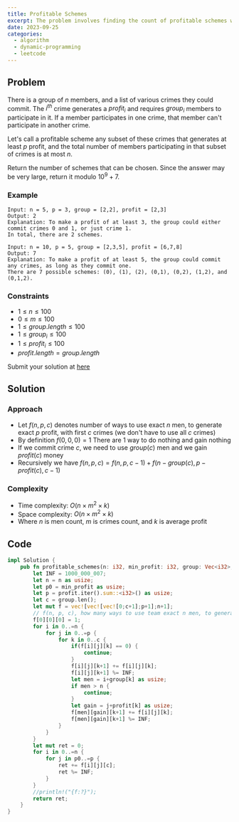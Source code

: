 ```yaml
---
title: Profitable Schemes
excerpt: The problem involves finding the count of profitable schemes within a group of members committing crimes. The goal is to determine the number of combinations of crimes that yield a maximum profit.
date: 2023-09-25
categories:
  - algorithm
  - dynamic-programming
  - leetcode
---
```


## Problem

There is a group of $n$ members, and a list of various crimes they could commit. The $i^{th}$ crime generates a $profit_i$ and requires $group_i$ members to participate in it. If a member participates in one crime, that member can't participate in another crime.

Let's call a profitable scheme any subset of these crimes that generates at least $p$ profit, and the total number of members participating in that subset of crimes is at most $n$.

Return the number of schemes that can be chosen. Since the answer may be very large, return it modulo $10^9 + 7$.

### Example

```
Input: n = 5, p = 3, group = [2,2], profit = [2,3]
Output: 2
Explanation: To make a profit of at least 3, the group could either commit crimes 0 and 1, or just crime 1.
In total, there are 2 schemes.
```

```
Input: n = 10, p = 5, group = [2,3,5], profit = [6,7,8]
Output: 7
Explanation: To make a profit of at least 5, the group could commit any crimes, as long as they commit one.
There are 7 possible schemes: (0), (1), (2), (0,1), (0,2), (1,2), and (0,1,2).
```

### Constraints

- $1 \leq n \leq 100$
- $0 \leq m \leq 100$
- $1 \leq group.length \leq 100$
- $1 \leq group_i \leq 100$
- $1 \leq profit_i \leq 100$
- $profit.length = group.length$

Submit your solution at [here](https://leetcode.com/problems/profitable-schemes/)

## Solution

### Approach

- Let $f(n,p,c)$ denotes number of ways to use exact $n$ men, to generate exact $p$ profit, with first $c$ crimes (we don't have to use all $c$ crimes)
- By definition $f(0,0,0) = 1$ There are $1$ way to do nothing and gain nothing
- If we commit crime $c$, we need to use $group(c)$ men and we gain $profit(c)$ money
- Recursively we have $f(n,p,c) = f(n,p,c-1) + f(n-group(c),p-profit(c),c-1)$

### Complexity

- Time complexity: $O(n \times m^2 \times k)$
- Space complexity: $O(n \times m^2 \times k)$
- Where $n$ is men count, $m$ is crimes count, and $k$ is average profit

## Code

```rust
impl Solution {
    pub fn profitable_schemes(n: i32, min_profit: i32, group: Vec<i32>, profit: Vec<i32>) -> i32 {
        let INF = 1000_000_007;
        let n = n as usize;
        let p0 = min_profit as usize;
        let p = profit.iter().sum::<i32>() as usize;
        let c = group.len();
        let mut f = vec![vec![vec![0;c+1];p+1];n+1];
        // f(n, p, c), how many ways to use team exact n men, to generate exact p profit, using first c crimes
        f[0][0][0] = 1;
        for i in 0..=n {
            for j in 0..=p {
                for k in 0..c {
                    if(f[i][j][k] == 0) {
                        continue;
                    }
                    f[i][j][k+1] += f[i][j][k];
                    f[i][j][k+1] %= INF;
                    let men = i+group[k] as usize;
                    if men > n {
                        continue;
                    }
                    let gain = j+profit[k] as usize;
                    f[men][gain][k+1] += f[i][j][k];
                    f[men][gain][k+1] %= INF;
                }
            }
        }
        let mut ret = 0;
        for i in 0..=n {
            for j in p0..=p {
                ret += f[i][j][c];
                ret %= INF;
            }
        }
        //println!("{f:?}");
        return ret;
    }
}
```
